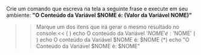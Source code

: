Crie um comando que escreva na tela a seguinte frase e execute em seu ambiente: 
<b>"O Conteúdo da Variável $NOME é: (Valor da Variável NOME)"</b>


>>Marque um dos itens que irá gerar o mesmo resultado no console:<<
( ) echo O conteúdo da Variável '$NOME' é: '$NOME'
( ) echo O conteúdo da Variável $NOME é: \$NOME
(*) echo "O Conteúdo da Variável \$NOME é: $NOME"

